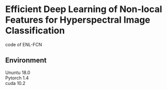 # Efficient Deep Learning of Non-local Features for Hyperspectral Image Classification 
code of ENL-FCN 
## Environment
Ununtu 18.0 <br>
Pytorch 1.4 <br>
cuda 10.2 <br>
